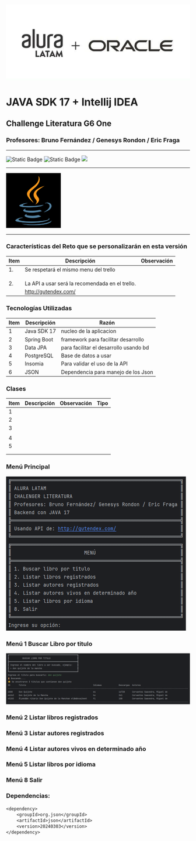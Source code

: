 
![img.png](src/main/img/logo_alura.png)

# JAVA SDK 17 + Intellij IDEA
## Challenge Literatura G6 One
### Profesores: Bruno Fernández / Genesys Rondon / Eric Fraga 

<hr>

![Static Badge](https://img.shields.io/badge/Lenguaje-Java%2017-blue)  ![Static Badge](https://img.shields.io/badge/Versi%C3%B3n-Beta-Yellow)  <label><img src="https://img.shields.io/badge/Estatus-En%20Desarrollo-green"></label>
<hr>
    <img src="src/main/img/logo_java.jpg" alt="Logo Java" width="150px">
<hr>


### Características del Reto que se personalizarán en esta versión

| Item | Descripción                                     | Observación |
|------|-------------------------------------------------|-------------|
| 1.   | Se respetará el mismo menu del trello           |             |
|      |                                                 |             |
|      |                                                 |             |
|      |                                                 |             |
| 2.   | La API a usar será la recomendada en el trello. |             |
|      | http://gutendex.com/                            |             |

### Tecnologías Utilizadas

| Item | Descripción | Razón                                  |
|------|-------------|----------------------------------------|
| 1    | Java SDK 17 | nucleo de la aplicacion                |
| 2    | Spring Boot | framework para facilitar desarrollo    |
| 3    | Data JPA    | para facilitar el desarrollo usando bd |
| 4    | PostgreSQL  | Base de datos a usar                   |
| 5    | Insomia     | Para validar el uso de la API          |
| 6    | JSON        | Dependencia para manejo de los Json    |


### Clases

| Item | Descripción | Observación | Tipo |
|------|-------------|-------------|------|
| 1    |             |             |      |
| 2    |             |             |      |
| 3    |             |             |      |
|      |             |             |      |
| 4    |             |             |      |
| 5    |             |             |      |
|      |             |             |      |
|      |             |             |      |

### Menú Principal

![img.png](src/main/img/menu_principal.png)

### Menú 1 Buscar Libro por titulo

![img.png](src/main/img/buscar_libro_por_titulo.png)

### Menú 2 Listar libros registrados


### Menú 3 Listar autores registrados

### Menú 4 Listar autores vivos en determinado año


### Menú 5 Listar libros por idioma

### Menú 8 Salir


### Dependencias:

    <dependency>
        <groupId>org.json</groupId>
        <artifactId>json</artifactId>
        <version>20240303</version>
    </dependency>